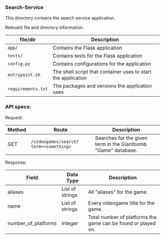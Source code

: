 ### Search-Service

This directory contains the search service application. 

Relevant file and directory information:

| file/dir    | Description |
| ----------- | ----------- | 
| `app/`     | Contains the Flask application  |  
| `tests/`     | Contains tests for the Flask application  |  
| `config.py`     | Contains configurations for the application  |  
| `entrypoint.sh`     | The shell script that container uses to start the application  |  
| `requirements.txt`     | The packages and versions the application uses  |  


### API specs:

Request:

| Method      | Route | Description |
| ----------- | ----------- | ----------- |
| GET     |  `/videogames/search?term=<something>`      | Searches for the given term in the Giantbomb "Game" database. |  

Response:

| Field    | Data Type | Description |
| ----------- | ----------- | ----------- |
| aliases     | List of strings | All "aliases" for the game.  |  
| name     | List of strings | Every videogame title for the game.  |  
| number_of_platforms |  Integer   | Total number of platforms the game can be found or played on. |  
